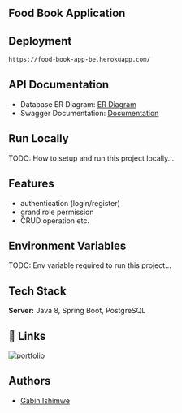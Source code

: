 ## Food Book Application

## Deployment

```bash
https://food-book-app-be.herokuapp.com/
```

## API Documentation

- Database ER
  Diagram: [ER Diagram](https://lucid.app/lucidchart/05e3df0a-b7c7-44e2-b880-6f25e76e5622/edit?page=0_0&invitationId=inv_9cc28d49-05fe-4884-9a11-68442a747974#)
- Swagger Documentation: [Documentation](https://food-book-app-be.herokuapp.com/swagger-ui/index.html)

## Run Locally

TODO: How to setup and run this project locally...

## Features

- authentication (login/register)
- grand role permission
- CRUD operation etc.

## Environment Variables

TODO: Env variable required to run this project...

## Tech Stack

**Server:** Java 8, Spring Boot, PostgreSQL

## 🔗 Links

[![portfolio](https://img.shields.io/badge/my_portfolio-000?style=for-the-badge&logo=ko-fi&logoColor=white)](https://gabin-portfolio.vercel.app/)

## Authors

- [Gabin Ishimwe](https://github.com/Gabin-ishimwe)

